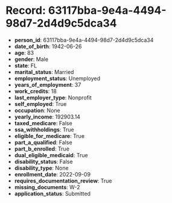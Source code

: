 # Record: 63117bba-9e4a-4494-98d7-2d4d9c5dca34

- **person_id**: 63117bba-9e4a-4494-98d7-2d4d9c5dca34
- **date_of_birth**: 1942-06-26
- **age**: 83
- **gender**: Male
- **state**: FL
- **marital_status**: Married
- **employment_status**: Unemployed
- **years_of_employment**: 37
- **work_credits**: 18
- **last_employer_type**: Nonprofit
- **self_employed**: True
- **occupation**: None
- **yearly_income**: 192903.14
- **taxed_medicare**: False
- **ssa_withholdings**: True
- **eligible_for_medicare**: True
- **part_a_qualified**: False
- **part_b_enrolled**: True
- **dual_eligible_medicaid**: True
- **disability_status**: False
- **disability_type**: None
- **enrollment_date**: 2022-09-09
- **requires_documentation_review**: True
- **missing_documents**: W-2
- **application_status**: Submitted
